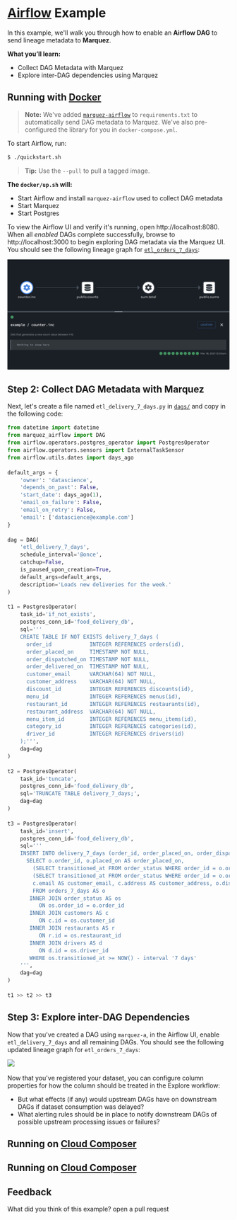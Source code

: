 # [Airflow](https://airflow.apache.org) Example

In this example, we'll walk you through how to enable an **Airflow DAG** to send lineage metadata to **Marquez**.

**What you’ll learn:**

* Collect DAG Metadata with Marquez
* Explore inter-DAG dependencies using Marquez

## Running with [Docker](https://github.com/MarquezProject/marquez/blob/main/examples/airflow/docker-compose.yml)

> **Note:** We've added [`marquez-airflow`](https://github.com/MarquezProject/marquez/tree/main/integrations/airflow) to `requirements.txt` to automatically send DAG metadata to Marquez. We've also  pre-configured the library for you in `docker-compose.yml`.

To start Airflow, run:

```bash
$ ./quickstart.sh
```

> **Tip:** Use the `--pull` to pull a tagged image.

**The `docker/up.sh` will:**

* Start Airflow and install `marquez-airflow` used to collect DAG metadata
* Start Marquez
* Start Postgres

To view the Airflow UI and verify it's running, open http://localhost:8080. When all _enabled_ DAGs complete successfully, browse to http://localhost:3000 to begin exploring DAG metadata via the Marquez UI. You should see the following lineage graph for [`etl_orders_7_days`](https://github.com/MarquezProject/marquez/blob/main/examples/airflow/dags/etl_orders_7_days.py):

![](./docs/lineage-view-0.png)

## Step 2: Collect DAG Metadata with Marquez

Next, let's create a file named `etl_delivery_7_days.py` in [`dags/`](https://github.com/MarquezProject/marquez/tree/main/examples/airflow/dags) and copy in the following code:

```python
from datetime import datetime
from marquez_airflow import DAG
from airflow.operators.postgres_operator import PostgresOperator
from airflow.operators.sensors import ExternalTaskSensor
from airflow.utils.dates import days_ago

default_args = {
    'owner': 'datascience',
    'depends_on_past': False,
    'start_date': days_ago(1),
    'email_on_failure': False,
    'email_on_retry': False,
    'email': ['datascience@example.com']
}

dag = DAG(
    'etl_delivery_7_days',
    schedule_interval='@once',
    catchup=False,
    is_paused_upon_creation=True,
    default_args=default_args,
    description='Loads new deliveries for the week.'
)

t1 = PostgresOperator(
    task_id='if_not_exists',
    postgres_conn_id='food_delivery_db',
    sql='''
    CREATE TABLE IF NOT EXISTS delivery_7_days (
      order_id            INTEGER REFERENCES orders(id),
      order_placed_on     TIMESTAMP NOT NULL,
      order_dispatched_on TIMESTAMP NOT NULL,
      order_delivered_on  TIMESTAMP NOT NULL,
      customer_email      VARCHAR(64) NOT NULL,
      customer_address    VARCHAR(64) NOT NULL,
      discount_id         INTEGER REFERENCES discounts(id),
      menu_id             INTEGER REFERENCES menus(id),
      restaurant_id       INTEGER REFERENCES restaurants(id),
      restaurant_address  VARCHAR(64) NOT NULL,
      menu_item_id        INTEGER REFERENCES menu_items(id),
      category_id         INTEGER REFERENCES categories(id),
      driver_id           INTEGER REFERENCES drivers(id)
    );''',
    dag=dag
)

t2 = PostgresOperator(
    task_id='tuncate',
    postgres_conn_id='food_delivery_db',
    sql='TRUNCATE TABLE delivery_7_days;',
    dag=dag
)

t3 = PostgresOperator(
    task_id='insert',
    postgres_conn_id='food_delivery_db',
    sql='''
    INSERT INTO delivery_7_days (order_id, order_placed_on, order_dispatched_on, order_delivered_on, customer_email, customer_address, discount_id, menu_id, restaurant_id, restaurant_address, menu_item_id, category_id, driver_id)
      SELECT o.order_id, o.placed_on AS order_placed_on,
        (SELECT transitioned_at FROM order_status WHERE order_id = o.order_id AND status = 'DISPATCHED') AS order_dispatched_on,
        (SELECT transitioned_at FROM order_status WHERE order_id = o.order_id AND status = 'DELIVERED') AS order_delivered_on,
        c.email AS customer_email, c.address AS customer_address, o.discount_id, o.menu_id, o.restaurant_id, r.address, o.menu_item_id, o.category_id, d.id AS driver_id
        FROM orders_7_days AS o
       INNER JOIN order_status AS os
          ON os.order_id = o.order_id
       INNER JOIN customers AS c
          ON c.id = os.customer_id
       INNER JOIN restaurants AS r
          ON r.id = os.restaurant_id
       INNER JOIN drivers AS d
          ON d.id = os.driver_id
       WHERE os.transitioned_at >= NOW() - interval '7 days'
    ''',
    dag=dag
)

t1 >> t2 >> t3
```

## Step 3: Explore inter-DAG Dependencies

Now that you've created a DAG using `marquez-a`, in the Airflow UI, enable `etl_delivery_7_days` and all remaining DAGs. You should see the following updated lineage graph for `etl_orders_7_days`:

![](./docs/lineage-view-1.png)

Now that you've registered your dataset, you can configure column properties for how the column should be treated in the Explore workflow:

* But what effects (if any) would upstream DAGs have on downstream DAGs if dataset consumption was delayed?
* What alerting rules should be in place to notify downstream DAGs of possible upstream processing issues or failures?

## Running on [Cloud Composer](https://cloud.google.com/composer)

## Running on [Cloud Composer](https://cloud.google.com/composer)

## Feedback

What did you think of this example? open a pull request  


